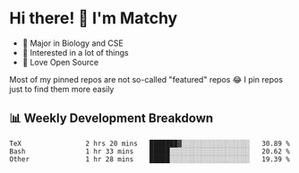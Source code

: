 # Hi there! 👋 I'm Matchy

- 🧬 Major in Biology and CSE
- 🎈 Interested in a lot of things
- 💜 Love Open Source

Most of my pinned repos are not so-called "featured" repos 😂 I pin repos just to find them more easily

## 📊 Weekly Development Breakdown

<!--START_SECTION:waka-->

```text
TeX                2 hrs 20 mins   ███████▓░░░░░░░░░░░░░░░░░   30.89 %
Bash               1 hr 33 mins    █████░░░░░░░░░░░░░░░░░░░░   20.62 %
Other              1 hr 28 mins    █████░░░░░░░░░░░░░░░░░░░░   19.39 %
```

<!--END_SECTION:waka-->
